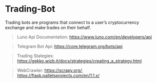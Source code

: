 # Trading-Bot
Trading bots are programs that connect to a user’s cryptocurrency exchange and make trades on their behalf.

>Luno Api Documentation: https://www.luno.com/en/developers/api

>Telegram Bot Api: https://core.telegram.org/bots/api

>Trading Stategies: https://gekko.wizb.it/docs/strategies/creating_a_strategy.html

>WebCrawler: https://scrapy.org/, https://flask.palletsprojects.com/en/1.1.x/

